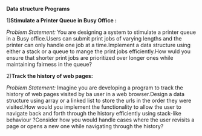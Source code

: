 **Data structure Programs**

1)**Stimulate a Printer Queue in Busy Office :**

_Problem Statement:_
You are designing a system to stimulate a printer queue in a Busy office.Users can submit print jobs of varying lengths and the printer can only handle one job at a time.Implement a data structure using either a stack or a queue to mange the print jobs efficiently.How wuld you ensure that shorter print jobs are prioritized over longer ones while maintaining fairness in the queue?


2)**Track the history of web pages:**

_Problem Statement:_
Imagine you are developing a program to track the history of web pages visited by ba user in a web browser.Design a data structure using array or a linked list to store the urls in the order they were visited.How would you implement the functionality to allow the user to navigate back and forth through the history efficiently using stack-like behaviour ?Consider how you would handle cases where the user revisits a page or opens a new one while navigating through the history?
